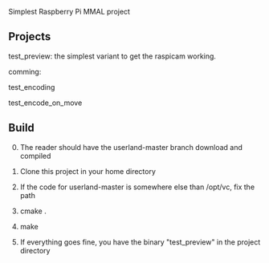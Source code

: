 Simplest Raspberry Pi MMAL project

Projects
--------

test\_preview: the simplest variant to get the raspicam working.

comming:

test\_encoding

test\_encode\_on\_move

Build
-----
0. The reader should have the userland-master branch download and compiled 

1. Clone this project in your home directory
   
2. If the code for userland-master is somewhere else than /opt/vc, fix the path

3. cmake .

4. make

5. If everything goes fine, you have the binary "test\_preview" in the project directory
